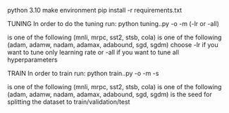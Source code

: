 
python 3.10
make environment
pip install -r requirements.txt



TUNING
In order to do the tuning run:
python tuning.<dataset>.py -o <optim> -m <model> (-lr or -all)

<dataset> is one of the following (mnli, mrpc, sst2, stsb, cola)
<optim> is one of the following (adam, adamw, nadam, adamax, adabound, sgd, sgdm)
choose -lr if you want to tune only learning rate or -all if you want to tune all hyperparameters



TRAIN
In order to train run:
python train.<data>.py -o <optim> -m <model> -s <seed>

<dataset> is one of the following (mnli, mrpc, sst2, stsb, cola)
<optim> is one of the following (adam, adamw, nadam, adamax, adabound, sgd, sgdm)
<seed> is the seed for splitting the dataset to train/validation/test 